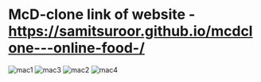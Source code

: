 # McD-clone link of website -https://samitsuroor.github.io/mcdclone---online-food-/
![mac1](https://user-images.githubusercontent.com/123722869/223792828-3779c9a0-eecf-4c9e-89ee-b966deac886e.JPG)
![mac3](https://user-images.githubusercontent.com/123722869/223792855-96ed3d08-0f4a-476a-be85-44dd36609fbd.JPG)
![mac2](https://user-images.githubusercontent.com/123722869/223792885-a302251a-6cad-4811-aa60-a34e841ffffa.JPG)
![mac4](https://user-images.githubusercontent.com/123722869/223792902-98d055d1-d86a-48cb-8e20-5806c091f554.JPG)
